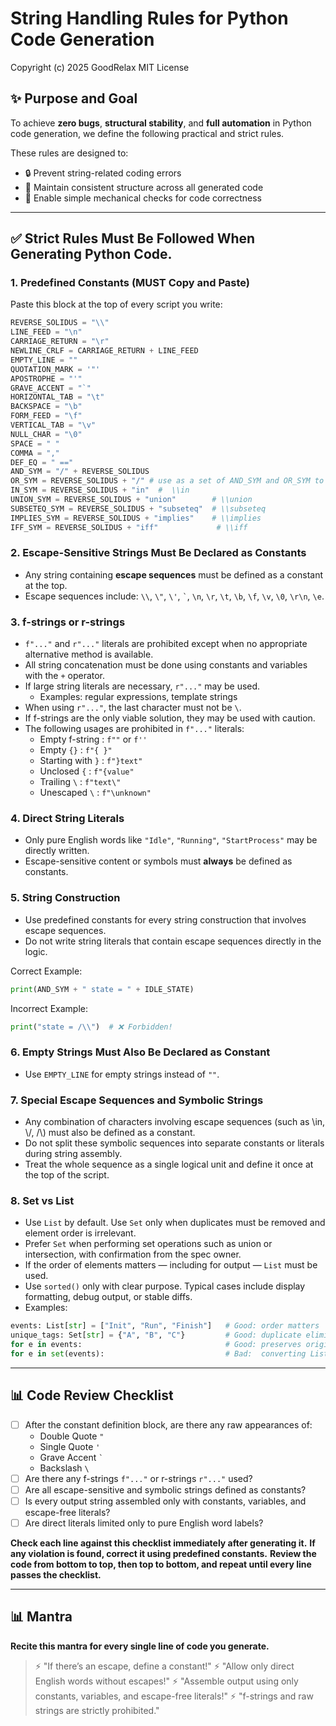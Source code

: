 # String Handling Rules for Python Code Generation

Copyright (c) 2025 GoodRelax
MIT License

## ✨ Purpose and Goal

To achieve **zero bugs**, **structural stability**, and **full automation** in Python code generation, we define the following practical and strict rules.

These rules are designed to:

- 🔒 Prevent string-related coding errors
- 🔄 Maintain consistent structure across all generated code
- 🧪 Enable simple mechanical checks for code correctness

---

## ✅ Strict Rules Must Be Followed When Generating Python Code.

### 1. Predefined Constants (MUST Copy and Paste)

Paste this block at the top of every script you write:

```Python
REVERSE_SOLIDUS = "\\"
LINE_FEED = "\n"
CARRIAGE_RETURN = "\r"
NEWLINE_CRLF = CARRIAGE_RETURN + LINE_FEED
EMPTY_LINE = ""
QUOTATION_MARK = '"'
APOSTROPHE = "'"
GRAVE_ACCENT = "`"
HORIZONTAL_TAB = "\t"
BACKSPACE = "\b"
FORM_FEED = "\f"
VERTICAL_TAB = "\v"
NULL_CHAR = "\0"
SPACE = " "
COMMA = ","
DEF_EQ = " =="
AND_SYM = "/" + REVERSE_SOLIDUS
OR_SYM = REVERSE_SOLIDUS + "/" # use as a set of AND_SYM and OR_SYM to keep symmetry code.
IN_SYM = REVERSE_SOLIDUS + "in"  #  \\in
UNION_SYM = REVERSE_SOLIDUS + "union"        # \\union
SUBSETEQ_SYM = REVERSE_SOLIDUS + "subseteq"  # \\subseteq
IMPLIES_SYM = REVERSE_SOLIDUS + "implies"    # \\implies
IFF_SYM = REVERSE_SOLIDUS + "iff"             # \\iff

```

### 2. Escape-Sensitive Strings Must Be Declared as Constants

- Any string containing **escape sequences** must be defined as a constant at the top.
- Escape sequences include: `\\`, `\"`, `\'`, <code>\`</code>, `\n`, `\r`, `\t`, `\b`, `\f`, `\v`, `\0`, `\r\n`, `\e`.

### 3. f-strings or r-strings

- `f"..."` and `r"..."` literals are prohibited except when no appropriate alternative method is available.
- All string concatenation must be done using constants and variables with the `+` operator.
- If large string literals are necessary, `r"..."` may be used.
  - Examples: regular expressions, template strings
- When using `r"..."`, the last character must not be `\`.
- If f-strings are the only viable solution, they may be used with caution.
- The following usages are prohibited in `f"..."` literals:
  - Empty f-string : `f""` or `f''`
  - Empty `{}` : `f"{ }"`
  - Starting with `}` : `f"}text"`
  - Unclosed `{` : `f"{value"`
  - Trailing `\` : `f"text\"`
  - Unescaped `\` : `f"\unknown"`

### 4. Direct String Literals

- Only pure English words like `"Idle"`, `"Running"`, `"StartProcess"` may be directly written.
- Escape-sensitive content or symbols must **always** be defined as constants.

### 5. String Construction

- Use predefined constants for every string construction that involves escape sequences.
- Do not write string literals that contain escape sequences directly in the logic.

Correct Example:

```Python
print(AND_SYM + " state = " + IDLE_STATE)
```

Incorrect Example:

```Python
print("state = /\\")  # ❌ Forbidden!
```

### 6. Empty Strings Must Also Be Declared as Constant

- Use `EMPTY_LINE` for empty strings instead of `""`.

### 7. Special Escape Sequences and Symbolic Strings

- Any combination of characters involving escape sequences (such as \\in, \\/, /\\) must also be defined as a constant.
- Do not split these symbolic sequences into separate constants or literals during string assembly.
- Treat the whole sequence as a single logical unit and define it once at the top of the script.

### 8. Set vs List

- Use `List` by default. Use `Set` only when duplicates must be removed and element order is irrelevant.
- Prefer `Set` when performing set operations such as union or intersection, with confirmation from the spec owner.
- If the order of elements matters — including for output — `List` must be used.
- Use `sorted()` only with clear purpose. Typical cases include display formatting, debug output, or stable diffs.
- Examples:

```python
events: List[str] = ["Init", "Run", "Finish"]   # Good: order matters
unique_tags: Set[str] = {"A", "B", "C"}         # Good: duplicate elimination, order irrelevant (confirmed)
for e in events:                                # Good: preserves original order
for e in set(events):                           # Bad:  converting List to Set loses order without warning
```

---

## 📊 Code Review Checklist

- [ ] After the constant definition block, are there any raw appearances of:
  - Double Quote `"`
  - Single Quote `'`
  - Grave Accent <code>`</code>
  - Backslash `\`
- [ ] Are there any f-strings `f"..."` or r-strings `r"..."` used?
- [ ] Are all escape-sensitive and symbolic strings defined as constants?
- [ ] Is every output string assembled only with constants, variables, and escape-free literals?
- [ ] Are direct literals limited only to pure English word labels?

**Check each line against this checklist immediately after generating it.**
**If any violation is found, correct it using predefined constants.**
**Review the code from bottom to top, then top to bottom, and repeat until every line passes the checklist.**

---

## 📊 Mantra

**Recite this mantra for every single line of code you generate.**

> ⚡ "If there’s an escape, define a constant!"
> ⚡ "Allow only direct English words without escapes!"
> ⚡ "Assemble output using only constants, variables, and escape-free literals!"
> ⚡ "f-strings and raw strings are strictly prohibited."

```

```
